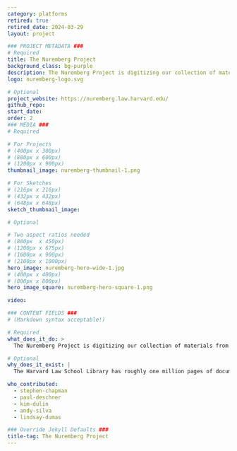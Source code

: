 ```yaml
---
category: platforms
retired: true
retired_date: 2024-03-29
layout: project

### PROJECT METADATA ###
# Required
title: The Nuremberg Project
background_class: bg-purple
description: The Nuremberg Project is digitizing our collection of materials from the Nuremberg trials.
logo: nuremberg-logo.svg

# Optional
project_website: https://nuremberg.law.harvard.edu/
github_repo:
start_date:
order: 2
### MEDIA ###
# Required

# For Projects
# (400px x 300px)
# (800px x 600px)
# (1200px x 900px)
thumbnail_image: nuremberg-thumbnail-1.png

# For Sketches
# (216px x 216px)
# (432px x 432px)
# (648px x 648px)
sketch_thumbnail_image:

# Optional

# Two aspect ratios needed
# (800px  x 450px)
# (1200px x 675px)
# (1600px x 900px)
# (2100px x 1000px)
hero_image: nuremberg-hero-wide-1.jpg
# (400px x 400px)
# (800px x 800px)
hero_image_square: nuremberg-hero-square-1.png

video:

### CONTENT FIELDS ###
# (Markdown syntax acceptable!)

# Required
what_does_it_do: >
  The Nuremberg Project is digitizing our collection of materials from the Nuremberg trials.

# Optional
why_does_it_exist: |
  The Harvard Law School Library has roughly one million pages of documents relating to the trials of military and political leaders and other war criminals from Nazi Germany. The documents include trial transcripts, court filings, evidence files and other papers, all of which are of profound historical and scholarly value. To preserve these materials and expand access to them, LIL is leading the effort to digitize the paper files and to organize and enrich them with metadata to facilitate online access.

who_contributed:
  - stephen-chapman
  - paul-deschner
  - kim-dulin
  - andy-silva
  - lindsay-dumas

### Override Jekyll Defaults ###
title-tag: The Nuremberg Project
---
```

